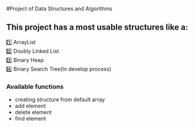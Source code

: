 #Project of Data Structures and Algorithms
## This project has a most usable structures like a:  
1️⃣ ArrayList  
2️⃣ Doubly Linked List  
3️⃣ Binary Heap  
4️⃣ Binary Search Tree(In develop process)  

### Available functions
- creating structure from default array
- add element
- delete element
- find element
